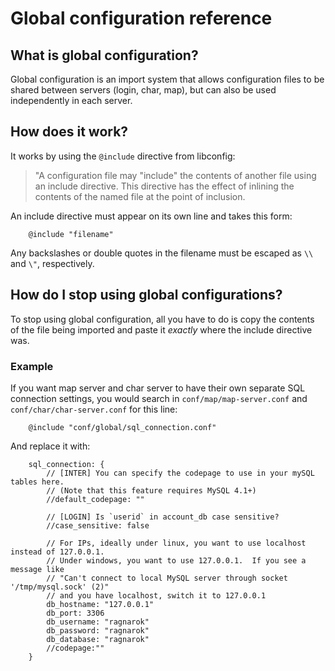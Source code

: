 # Global configuration reference

## What is global configuration?

Global configuration is an import system that allows configuration files to be
shared between servers (login, char, map), but can also be used independently
in each server.


## How does it work?

It works by using the `@include` directive from libconfig:

> "A configuration file may "include" the contents of another file using an
>  include directive. This directive has the effect of inlining the contents of
>  the named file at the point of inclusion.

An include directive must appear on its own line and takes this form:

```
	@include "filename"
```

Any backslashes or double quotes in the filename must be escaped as `\\` and
`\"`, respectively.


## How do I stop using global configurations?

To stop using global configuration, all you have to do is copy the contents of
the file being imported and paste it _exactly_ where the include directive was.

### Example

If you want map server and char server to have their own separate SQL connection
settings, you would search in `conf/map/map-server.conf` and
`conf/char/char-server.conf` for this line:

```
	@include "conf/global/sql_connection.conf"
```

And replace it with:

```
	sql_connection: {
		// [INTER] You can specify the codepage to use in your mySQL tables here.
		// (Note that this feature requires MySQL 4.1+)
		//default_codepage: ""

		// [LOGIN] Is `userid` in account_db case sensitive?
		//case_sensitive: false

		// For IPs, ideally under linux, you want to use localhost instead of 127.0.0.1.
		// Under windows, you want to use 127.0.0.1.  If you see a message like
		// "Can't connect to local MySQL server through socket '/tmp/mysql.sock' (2)"
		// and you have localhost, switch it to 127.0.0.1
		db_hostname: "127.0.0.1"
		db_port: 3306
		db_username: "ragnarok"
		db_password: "ragnarok"
		db_database: "ragnarok"
		//codepage:""
	}
```
